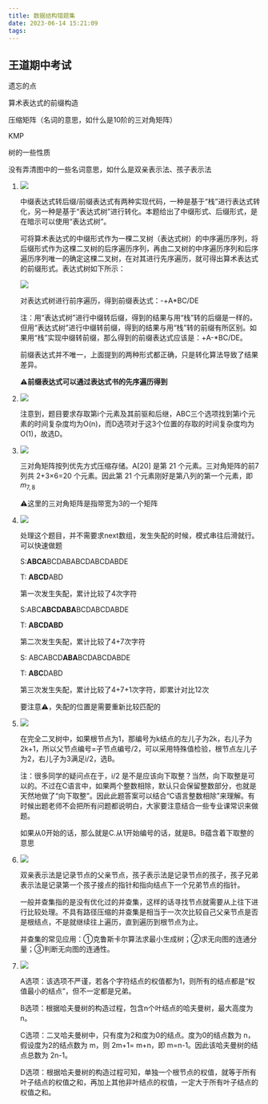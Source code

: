 ```yaml
---
title: 数据结构错题集
date: 2023-06-14 15:21:09
tags:
---
```


## 王道期中考试

遗忘的点

算术表达式的前缀构造

压缩矩阵（名词的意思，如什么是10阶的三对角矩阵）

KMP	

树的一些性质

没有弄清图中的一些名词意思，如什么是双亲表示法、孩子表示法

1. ![](https://124newblog-1309411887.cos.ap-nanjing.myqcloud.com/images/202306141620491.png)

   中缀表达式转后缀/前缀表达式有两种实现代码，一种是基于“栈”进行表达式转化，另一种是基于“表达式树”进行转化。本题给出了中缀形式、后缀形式，是在暗示可以使用“表达式树”。

   可将算术表达式的中缀形式作为一棵二叉树（表达式树）的中序遍历序列，将后缀形式作为这棵二叉树的后序遍历序列，再由二叉树的中序遍历序列和后序遍历序列唯一的确定这棵二叉树，在对其进行先序遍历，就可得出算术表达式的前缀形式。表达式树如下所示：

   ![](https://124newblog-1309411887.cos.ap-nanjing.myqcloud.com/images/202306141622229.png)

   对表达式树进行前序遍历，得到前缀表达式：-+A*BC/DE﻿

   注：用“表达式树”进行中缀转后缀，得到的结果与用“栈”转的后缀是一样的。但用“表达式树”进行中缀转前缀，得到的结果与用“栈”转的前缀有所区别。如果用“栈”实现中缀转前缀，那么得到的前缀表达式应该是：+A-*BC/DE。

   前缀表达式并不唯一，上面提到的两种形式都正确，只是转化算法导致了结果差异。

   ⚠️**前缀表达式可以通过表达式书的先序遍历得到**

2. ![](https://124newblog-1309411887.cos.ap-nanjing.myqcloud.com/images/202306141623409.png)

   注意到，题目要求存取第i个元素及其前驱和后继，ABC三个选项找到第i个元素的时间复杂度均为O(n)，而D选项对于这3个位置的存取的时间复杂度均为O(1)，故选D。

3. ![](https://124newblog-1309411887.cos.ap-nanjing.myqcloud.com/images/202306141624865.png)

   三对角矩阵按列优先方式压缩存储。A[20] 是第 21 个元素。三对角矩阵的前7列共 2+3×6=20 个元素。因此第 21 个元素刚好是第八列的第一个元素，即 $m_{7,8}$ 

   ⚠️这里的三对角矩阵是指带宽为3的一个矩阵

4. ![](https://124newblog-1309411887.cos.ap-nanjing.myqcloud.com/images/202306141625571.png)

   处理这个题目，并不需要求next数组，发生失配的时候，模式串往后滑就行。可以快速做题

   S:**ABCA**BCDABABCDABCDABDE

   T: **ABCD**ABD

   第一次发生失配，累计比较了4次字符

   S:ABC**ABCDABA**BCDABCDABDE

   T:    **ABCDABD**

   第二次发生失配，累计比较了4+7次字符

   S: ABCABCD**ABA**BCDABCDABDE

   T:          **ABC**DABD

   第三次发生失配，累计比较了4+7+1次字符，即累计对比12次

   要注意⚠️，失配的位置是需要重新比较匹配的

5. ![](https://124newblog-1309411887.cos.ap-nanjing.myqcloud.com/images/202306141626464.png)

   在完全二叉树中，如果根节点为1，那编号为k结点的左儿子为2k，右儿子为2k+1，所以父节点编号=子节点编号/2，可以采用特殊值检验，根节点左儿子为2，右儿子为3满足i/2，选B。

   注：很多同学的疑问点在于，i/2 是不是应该向下取整？当然，向下取整是可以的。不过在C语言中，如果两个整数相除，默认只会保留整数部分，也就是天然地做了“向下取整”。因此此题答案可以结合“C语言整数相除”来理解。有时候出题老师不会把所有问题都说明白，大家要注意结合一些专业课常识来做题。

   如果从0开始的话，那么就是C.从1开始编号的话，就是B。B蕴含着下取整的意思

6. ![](https://124newblog-1309411887.cos.ap-nanjing.myqcloud.com/images/202306141630519.png)

   双亲表示法是记录节点的父亲节点，孩子表示法是记录节点的孩子，孩子兄弟表示法是记录第一个孩子接点的指针和指向结点下一个兄弟节点的指针。

   一般并查集指的是没有优化过的并查集，这样的话寻找节点就需要从上往下进行比较处理。不具有路径压缩的并查集是相当于一次次比较自己父亲节点是否是根结点，不是就继续往上遍历，直到遍历到根节点为止。

   并查集的常见应用：①克鲁斯卡尔算法求最小生成树；②求无向图的连通分量；③判断无向图的连通性。

7. ![](https://124newblog-1309411887.cos.ap-nanjing.myqcloud.com/images/202306141635048.png)

   
   A选项：该选项不严谨，若各个字符结点的权值都为1，则所有的结点都是“权值最小的结点”，但不一定都是兄弟。

   B选项：根据哈夫曼树的构造过程，包含n个叶结点的哈夫曼树，最大高度为n。

   C选项：二叉哈夫曼树中，只有度为2和度为0的结点。度为0的结点数为 n，假设度为2的结点数为 m，则 2m+1= m+n，即 m=n-1。因此该哈夫曼树的结点总数为 2n-1。

   D选项：根据哈夫曼树的构造过程可知，单独一个根节点的权值，就等于所有叶子结点的权值之和，再加上其他非叶结点的权值，一定大于所有叶子结点的权值之和。














